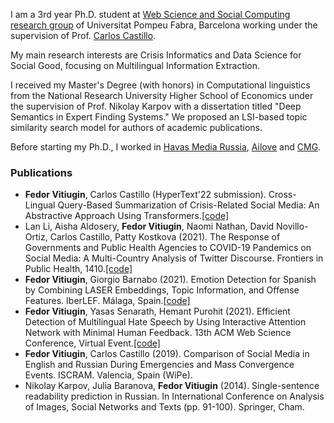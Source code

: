I am a 3rd year Ph.D. student at [Web Science and Social Computing research group](https://www.upf.edu/web/wssc) of Universitat Pompeu Fabra, Barcelona working under the supervision of Prof. [Carlos Castillo](https://chato.cl/research/). 

My main research interests are Crisis Informatics and Data Science for Social Good, focusing on Multilingual Information Extraction.

I received my Master's Degree (with honors) in Computational linguistics from the National Research University Higher School of Economics under the supervision of Prof. Nikolay Karpov with a dissertation titled "Deep Semantics in Expert Finding Systems." We proposed an LSI-based topic similarity search model for authors of academic publications.

Before starting my Ph.D., I worked in [Havas Media Russia](https://ru.havas.com/havas-media/), [Ailove](https://ailove.ru/) and [CMG](https://convergent-usa.com/).

### Publications
- **Fedor Vitiugin**, Carlos Castillo (HyperText'22 submission). Cross-Lingual Query-Based Summarization of Crisis-Related Social Media: An Abstractive Approach Using Transformers.[[code]](https://github.com/vitiugin/CLiQS-CM)
- Lan Li, Aisha Aldosery, **Fedor Vitiugin**, Naomi Nathan, David Novillo-Ortiz, Carlos Castillo, Patty Kostkova (2021). The Response of Governments and Public Health Agencies to COVID-19 Pandemics on Social Media: A Multi-Country Analysis of Twitter Discourse. Frontiers in Public Health, 1410.[[code]](https://github.com/vitiugin/who)
- **Fedor Vitiugin**, Giorgio Barnabo (2021). Emotion Detection for Spanish by Combining LASER Embeddings, Topic Information, and Offense Features. IberLEF. Málaga, Spain.[[code]](https://github.com/vitiugin/ComboLASER)
- **Fedor Vitiugin**, Yasas Senarath, Hemant Purohit (2021). Efficient Detection of Multilingual Hate Speech by Using Interactive Attention Network with Minimal Human Feedback. 13th ACM Web Science Conference, Virtual Event.[[code]](https://github.com/vitiugin/mlian)
- **Fedor Vitiugin**, Carlos Castillo (2019). Comparison of Social Media in English and Russian During Emergencies and Mass Convergence Events. ISCRAM. Valencia, Spain (WiPe).
- Nikolay Karpov, Julia Baranova, **Fedor Vitiugin** (2014). Single-sentence readability prediction in Russian. In International Conference on Analysis of Images, Social Networks and Texts (pp. 91-100). Springer, Cham.

